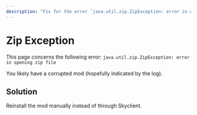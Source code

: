 ```yaml
---
description: "Fix for the error `java.util.zip.ZipException: error in opening zip file`".
---
```


# Zip Exception

This page concerns the following error:
`java.util.zip.ZipException: error in opening zip file`

You likely have a corrupted mod (hopefully indicated by the log).

## Solution

Reinstall the mod manually instead of through Skyclient.
